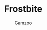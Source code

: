 ---
media: "images/rounds/round_2/frostbite_is_no_joke.png"
media_type: image
title: Frostbite
author: Gamzoo
desc: Pheonix Yan arrives in Medbay half-dead as a result of severe frostbite and exposure.
---